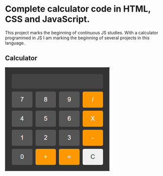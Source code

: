 # Complete calculator code in HTML, CSS and JavaScript.
This project marks the beginning of continuous JS studies.
With a calculator programmed in JS I am marking the beginning of several projects in this language.

## Calculator

![Calculator](calc.png)
